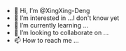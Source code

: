 - 👋 Hi, I’m @XingXing-Deng
- 👀 I’m interested in ...I don't know yet
- 🌱 I’m currently learning ...
- 💞️ I’m looking to collaborate on ...
- 📫 How to reach me ...

<!---
XingXing-Deng/XingXing-Deng is a ✨ special ✨ repository because its `README.md` (this file) appears on your GitHub profile.
You can click the Preview link to take a look at your changes.
--->
